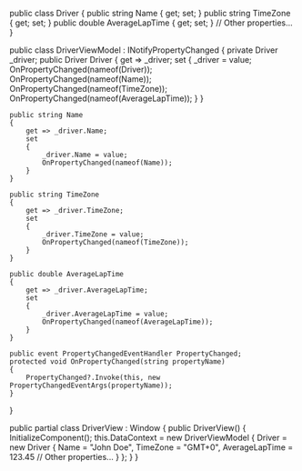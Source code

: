 public class Driver
{
    public string Name { get; set; }
    public string TimeZone { get; set; }
    public double AverageLapTime { get; set; }
    // Other properties...
}


public class DriverViewModel : INotifyPropertyChanged
{
    private Driver _driver;
    public Driver Driver
    {
        get => _driver;
        set
        {
            _driver = value;
            OnPropertyChanged(nameof(Driver));
            OnPropertyChanged(nameof(Name));
            OnPropertyChanged(nameof(TimeZone));
            OnPropertyChanged(nameof(AverageLapTime));
        }
    }

    public string Name
    {
        get => _driver.Name;
        set
        {
            _driver.Name = value;
            OnPropertyChanged(nameof(Name));
        }
    }

    public string TimeZone
    {
        get => _driver.TimeZone;
        set
        {
            _driver.TimeZone = value;
            OnPropertyChanged(nameof(TimeZone));
        }
    }

    public double AverageLapTime
    {
        get => _driver.AverageLapTime;
        set
        {
            _driver.AverageLapTime = value;
            OnPropertyChanged(nameof(AverageLapTime));
        }
    }

    public event PropertyChangedEventHandler PropertyChanged;
    protected void OnPropertyChanged(string propertyName)
    {
        PropertyChanged?.Invoke(this, new PropertyChangedEventArgs(propertyName));
    }
}


<Window x:Class="RaceScheduler.DriverView"
        xmlns="http://schemas.microsoft.com/winfx/2006/xaml/presentation"
        xmlns:x="http://schemas.microsoft.com/winfx/2006/xaml"
        Title="DriverView" Height="300" Width="400">
    <Grid>
        <StackPanel>
            <TextBox Text="{Binding Name, Mode=TwoWay}" PlaceholderText="Driver Name"/>
            <TextBox Text="{Binding TimeZone, Mode=TwoWay}" PlaceholderText="Time Zone"/>
            <TextBox Text="{Binding AverageLapTime, Mode=TwoWay}" PlaceholderText="Average Lap Time"/>
            <!-- Other controls... -->
        </StackPanel>
    </Grid>
</Window>



public partial class DriverView : Window
{
    public DriverView()
    {
        InitializeComponent();
        this.DataContext = new DriverViewModel
        {
            Driver = new Driver
            {
                Name = "John Doe",
                TimeZone = "GMT+0",
                AverageLapTime = 123.45
                // Other properties...
            }
        };
    }
}
